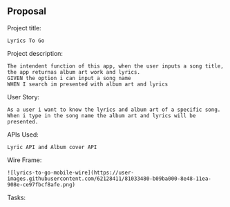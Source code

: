 ## Proposal

Project title: 

    Lyrics To Go

Project description: 

    The intendent function of this app, when the user inputs a song title, the app returnas album art work and lyrics. 
    GIVEN the option i can input a song name
    WHEN I search im presented with album art and lyrics

User Story:

    As a user i want to know the lyrics and album art of a specific song. When i type in the song name the album art and lyrics will be presented. 

APIs Used:

    Lyric API and Album cover API
    
Wire Frame:

    ![lyrics-to-go-mobile-wire](https://user-images.githubusercontent.com/62128411/81033480-b09ba000-8e48-11ea-908e-ce97fbcf8afe.png)


Tasks:

    


